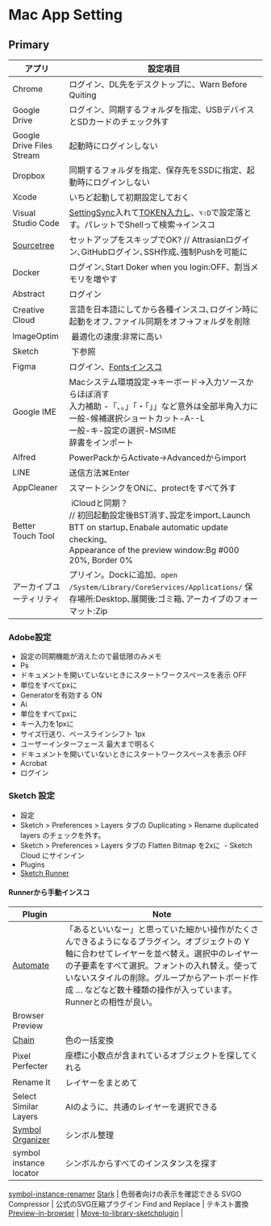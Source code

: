 # Mac App Setting

## Primary
アプリ | 設定項目
--|--
Chrome | ログイン、DL先をデスクトップに、Warn Before Quiting
Google Drive | ログイン、同期するフォルダを指定、USBデバイスとSDカードのチェック外す
Google Drive Files Stream | 起動時にログインしない
Dropbox | 同期するフォルダを指定、保存先をSSDに指定、起動時にログインしない
Xcode | いちど起動して初期設定しておく
Visual Studio Code | [SettingSync](https://marketplace.visualstudio.com/items?itemName=Shan.code-settings-sync)入れて[TOKEN入力し](https://github.com/settings/tokens)、`⌥⇧D`で設定落とす。パレットでShellって検索→インスコ
[Sourcetree](https://ja.atlassian.com/software/sourcetree) | セットアップをスキップでOK? // Attrasianログイン､GitHubログイン､SSH作成､強制Pushを可能に
Docker | ログイン､Start Doker when you login:OFF、割当メモリを増やす
Abstract | ログイン
Creative Cloud | 言語を日本語にしてから各種インスコ､ログイン時に起動をオフ､ファイル同期をオフ→フォルダを削除
ImageOptim |  最適化の速度:非常に高い
Sketch |  下参照
Figma | ログイン、[Fontsインスコ](https://www.figma.com/settings)
Google IME | Macシステム環境設定→キーボード→入力ソースからほぼ消す<br>入力補助 -「、。」「・「」」など意外は全部半角入力に<br>一般-候補選択ショートカット-A--L<br>一般-キ-設定の選択-MSIME<br>辞書をインポート
Alfred | PowerPackからActivate→Advancedからimport
LINE | 送信方法⌘Enter
AppCleaner | スマートシンクをONに、protectをすべて外す
Better Touch Tool |  iCloudと同期？<br>// 初回起動設定後BST消す､設定をimport､Launch BTT on startup､Enabale automatic update checking､<br>Appearance of the preview window:Bg #000 20%, Border 0%
アーカイブユーティリティ | プリイン。Dockに追加、`open /System/Library/CoreServices/Applications/` 保存場所:Desktop､展開後:ゴミ箱､アーカイブのフォーマット:Zip

### Adobe設定
- 設定の同期機能が消えたので最低限のみメモ
- Ps
 - ドキュメントを開いていないときにスタートワークスペースを表示 OFF
 - 単位をすべてpxに
 - Generatorを有効する ON
- Ai
 - 単位をすべてpxに 
 - キー入力を1pxに
 - サイズ行送り、ベースラインシフト 1px
 - ユーザーインターフェース 最大まで明るく
 - ドキュメントを開いていないときにスタートワークスペースを表示 OFF
- Acrobat
 - ログイン

### Sketch 設定
- 設定
 - Sketch > Preferences > Layers タブの Duplicating > Rename duplicated layers のチェックを外す。
 - Sketch > Preferences > Layers タブの Flatten Bitmap を2xに
  - Sketch Cloud にサインイン
- Plugins
 - [Sketch Runner](http://sketchrunner.com/)
#### Runnerから手動インスコ
Plugin | Note
-|-
[Automate](http://ashung.github.io/Automate-Sketch/) | 「あるといいなー」と思っていた細かい操作がたくさんできるようになるプラグイン。オブジェクトの Y 軸に合わせてレイヤーを並べ替え。選択中のレイヤーの子要素をすべて選択。フォントの入れ替え。使っていないスタイルの削除。グループからアートボード作成 … などなど数十種類の操作が入っています。Runnerとの相性が良い。
Browser Preview |
[Chain](https://lalomrtnz.github.io/Chain/) | 色の一括変換
Pixel Perfecter | 座標に小数点が含まれているオブジェクトを探してくれる
Rename It | レイヤーをまとめて
Select Similar Layers | AIのように、共通のレイヤーを選択できる
[Symbol Organizer](https://github.com/sonburn/symbol-organizer) | シンボル整理
symbol instance locator | シンボルからすべてのインスタンスを探す
[symbol-instance-renamer](https://github.com/sonburn/symbol-instance-renamer)
[Stark](http://www.getstark.co/) | 色弱者向けの表示を確認できる
SVGO Compressor | 公式のSVG圧縮プラグイン
Find and Replace | テキスト置換
[Preview-in-browser](https://github.com/gaddafirusli/Preview-in-browser) | 
[Move-to-library-sketchplugin](https://github.com/ahmedmigo/Move-to-library-sketchplugin) | 
